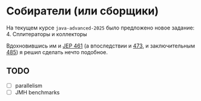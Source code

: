 # Собиратели (или сборщики)

На текущем курсе `java-advanced-2025` было предложено новое задание: 4. Сплитераторы и коллекторы

Вдохновившись им и [JEP 461](https://openjdk.org/jeps/461) (а впоследствии и [473](https://openjdk.org/jeps/473),
и заключительным [485](https://openjdk.org/jeps/485)) я решил сделать нечто подобное.

## TODO

- [ ] parallelism
- [ ] JMH benchmarks
